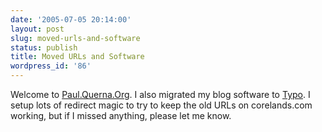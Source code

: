 ```yaml
---
date: '2005-07-05 20:14:00'
layout: post
slug: moved-urls-and-software
status: publish
title: Moved URLs and Software
wordpress_id: '86'
---
```


Welcome to [Paul.Querna.Org](http://paul.querna.org/).
  I also migrated my blog software to [Typo](http://typo.leetsoft.com/).  I setup lots of redirect magic to try to keep the old URLs on corelands.com working, but if I missed anything, please let me know.

